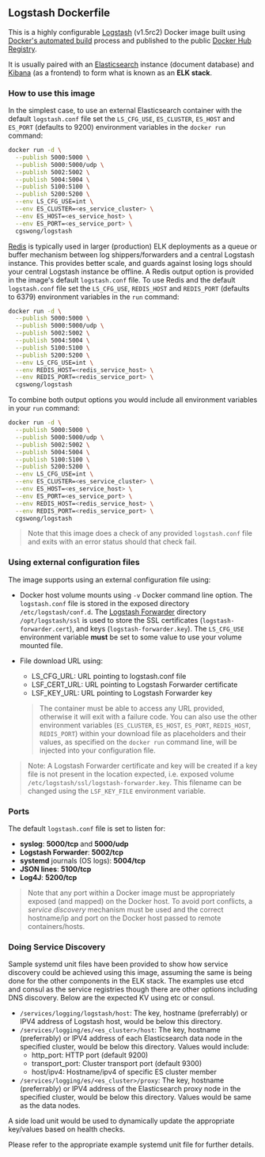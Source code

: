 ## Logstash Dockerfile
This is a highly configurable [Logstash](https://www.elastic.co/products/logstash) (v1.5rc2) Docker image built using [Docker's automated build](https://registry.hub.docker.com/u/cgswong/logstash/) process and published to the public [Docker Hub Registry](https://registry.hub.docker.com/).

It is usually paired with an [Elasticsearch](https://www.elastic.co/products/elasticsearch) instance (document database) and [Kibana](https://www.elastic.co/products/kibana) (as a frontend) to form what is known as an **ELK stack**.


### How to use this image
In the simplest case, to use an external Elasticsearch container with the default `logstash.conf` file set the `LS_CFG_USE`, `ES_CLUSTER`, `ES_HOST` and `ES_PORT` (defaults to 9200) environment variables in the `docker run` command:

```sh
docker run -d \
  --publish 5000:5000 \
  --publish 5000:5000/udp \
  --publish 5002:5002 \
  --publish 5004:5004 \
  --publish 5100:5100 \
  --publish 5200:5200 \
  --env LS_CFG_USE=int \
  --env ES_CLUSTER=<es_service_cluster> \
  --env ES_HOST=<es_service_host> \
  --env ES_PORT=<es_service_port> \
  cgswong/logstash
```

[Redis](http://redis.io/) is typically used in larger (production) ELK deployments as a queue or buffer mechanism between log shippers/forwarders and a central Logstash instance. This provides better scale, and guards against losing logs should your central Logstash instance be offline. A Redis output option is provided in the image's default `logstash.conf` file. To use Redis and the default `logstash.conf` file set the `LS_CFG_USE`, `REDIS_HOST` and `REDIS_PORT` (defaults to 6379) environment variables in the `run` command:

```sh
docker run -d \
  --publish 5000:5000 \
  --publish 5000:5000/udp \
  --publish 5002:5002 \
  --publish 5004:5004 \
  --publish 5100:5100 \
  --publish 5200:5200 \
  --env LS_CFG_USE=int \
  --env REDIS_HOST=<redis_service_host> \
  --env REDIS_PORT=<redis_service_port> \
  cgswong/logstash
```

To combine both output options you would include all environment variables in your `run` command:

```sh
docker run -d \
  --publish 5000:5000 \
  --publish 5000:5000/udp \
  --publish 5002:5002 \
  --publish 5004:5004 \
  --publish 5100:5100 \
  --publish 5200:5200 \
  --env LS_CFG_USE=int \
  --env ES_CLUSTER=<es_service_cluster> \
  --env ES_HOST=<es_service_host> \
  --env ES_PORT=<es_service_port> \
  --env REDIS_HOST=<redis_service_host> \
  --env REDIS_PORT=<redis_service_port> \
  cgswong/logstash
```

> Note that this image does a check of any provided `logstash.conf` file and exits with an error status should that check fail.


### Using external configuration files
The image supports using an external configuration file using:

- Docker host volume mounts using `-v` Docker command line option. The `logstash.conf` file is stored in the exposed directory `/etc/logstash/conf.d`. The [Logstash Forwarder](https://github.com/elastic/logstash-forwarder) directory `/opt/logstash/ssl` is used to store the SSL certificates (`logstash-forwarder.cert`), and keys (`logstash-forwarder.key`). The `LS_CFG_USE` environment variable **must** be set to some value to use your volume mounted file.

- File download URL using:

  - LS_CFG_URL: URL pointing to logstash.conf file
  - LSF_CERT_URL: URL pointing to Logstash Forwarder certificate
  - LSF_KEY_URL: URL pointing to Logstash Forwarder key

  > The container must be able to access any URL provided, otherwise it will exit with a failure code. You can also use the other environment variables (`ES_CLUSTER`, `ES_HOST`, `ES_PORT`, `REDIS_HOST`, `REDIS_PORT`) within your download file as placeholders and their values, as specified on the `docker run` command line, will be injected into your configuration file.

> Note: A Logstash Forwarder certificate and key will be created if a key file is not present in the location expected, i.e. exposed volume `/etc/logstash/ssl/logstash-forwarder.key`. This filename can be changed using the `LSF_KEY_FILE` environment variable.


### Ports
The default `logstash.conf` file is set to listen for:

- **syslog**: **5000/tcp** and **5000/udp**
- **Logstash Forwarder**: **5002/tcp**
- **systemd** journals (OS logs): **5004/tcp**
- **JSON lines**: **5100/tcp**
- **Log4J**: **5200/tcp**

> Note that any port within a Docker image must be appropriately exposed (and mapped) on the Docker host. To avoid port conflicts, a _service discovery_ mechanism must be used and the correct hostname/ip and port on the Docker host passed to remote containers/hosts.

### Doing Service Discovery
Sample systemd unit files have been provided to show how service discovery could be achieved using this image, assuming the same is being done for the other components in the ELK stack. The examples use etcd and consul as the service registries though there are other options including DNS discovery. Below are the expected KV using etc or consul.

- `/services/logging/logstash/host`: The key, hostname (preferrably) or IPV4 address of Logstash host, would be below this directory.
- `/services/logging/es/<es_cluster>/host`: The key, hostname (preferrably) or IPV4 address of each Elasticsearch data node in the specified cluster, would be below this directory. Values would include:
  - http_port: HTTP port (default 9200)
  - transport_port: Cluster transport port (default 9300)
  - host/ipv4: Hostname/ipv4 of specific ES cluster member
- `/services/logging/es/<es_cluster>/proxy`: The key, hostname (preferrably) or IPV4 address of the Elasticsearch proxy node in the specified cluster, would be below this directory. Values would be same as the data nodes.

A side load unit would be used to dynamically update the appropriate key/values based on health checks.

Please refer to the appropriate example systemd unit file for further details.
